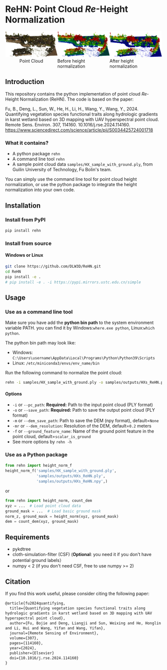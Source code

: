 ReHN: Point Cloud _Re_-Height Normalization
=======================
<div style="display: flex; justify-content: space-around;">
  <div style="text-align: center;">
    <img src="https://github.com/DLW3D/ReHN/blob/main/samples/images/pc_rgb.jpg" width = "300" style="margin-bottom: 0" />
    <p style="margin: 0">Point Cloud</p>
  </div>
  <div class="image-container">
    <img src="https://github.com/DLW3D/ReHN/blob/main/samples/images/pc_z.jpg" width = "300" style="margin-bottom: 0" />
    <p style="margin: 0">Before height normalization</p>
  </div>
  <div class="image-container">
    <img src="https://github.com/DLW3D/ReHN/blob/main/samples/images/pc_norm_z.jpg" width = "300" style="margin-bottom: 0" />
    <p style="margin: 0">After height normalization</p>
  </div>
</div>

## Introduction
This repository contains the python implementation of point cloud _Re_-Height Normalization (ReHN). The code is based on the paper:

Fu, B., Deng, L., Sun, W., He, H., Li, H., Wang, Y., Wang, Y., 2024. Quantifying vegetation species functional traits along hydrologic gradients in karst wetland based on 3D mapping with UAV hyperspectral point cloud. Remote Sens. Environ. 307, 114160. 10.1016/j.rse.2024.114160.
https://www.sciencedirect.com/science/article/pii/S0034425724001718

### What it contains?
- A python package `rehn`
- A command line tool `rehn`
- A sample point cloud data `samples/HX_sample_with_ground.ply`, from Guilin University of Technology, Fu Bolin's team. 

You can simply use the command line tool for point cloud height normalization, or use the python package to integrate the height normalization into your own code.


## Installation
### Install from PyPI
```bash
pip install rehn
```

### Install from source
#### Windows or Linux
```bash
git clone https://github.com/DLW3D/ReHN.git
cd ReHN
pip install -e .
# pip install -e . -i https://pypi.mirrors.ustc.edu.cn/simple
```

## Usage

### Use as a command line tool
Make sure you have add the **python bin path** to the system environment variable PATH.
you can find it by Windows:`where.exe python`, Linux:`which python`.

The python bin path may look like: 
- Windows: `C:\Users\username\AppData\Local\Programs\Python\Python39\Scripts`
- Linux: `/etc/miniconda3/envs/env_name/bin`

Run the following command to normalize the point cloud:
```bash
rehn -i samples/HX_sample_with_ground.ply -o samples/outputs/HXs_ReHN.ply -n samples/outputs/HXs_ReHN.npy
```

#### Options
- `-i` or `--pc_path`: **Required:** Path to the input point cloud (PLY format) 
- `-o` or `--save_path`: **Required:** Path to save the output point cloud (PLY format)
- `-m` or `--dem_save_path`: Path to save the DEM (npy format), default=`None`
- `-mr` or `--dem_resolution`: Resolution of the DEM, default=`0.2` meters
- `-f` or `--ground_feature_name`: Name of the ground point feature in the point cloud, default=`scalar_is_ground`
- See more options by `rehn -h`

### Use as a Python package

```python
from rehn import height_norm_f
height_norm_f('samples/HX_sample_with_ground.ply', 
              'samples/outputs/HXs_ReHN.ply', 
              'samples/outputs/HXs_ReHN.npy',)
```
or
```python
from rehn import height_norm, count_dem
xyz = ...  # Load point cloud data
ground_mask = ...  # Load basic ground mask
norm_z, ground_mask = height_norm(xyz, ground_mask)
dem = count_dem(xyz, ground_mask)
```

## Requirements
- pykdtree
- cloth-simulation-filter  (CSF) (**Optional**: you need it if you don't have potential ground labels）
- numpy < 2  (if you don't need CSF, free to use numpy >= 2)


## Citation
If you find this work useful, please consider citing the following paper:
```
@article{fu2024quantifying,
  title={Quantifying vegetation species functional traits along hydrologic gradients in karst wetland based on 3D mapping with UAV hyperspectral point cloud},
  author={Fu, Bojie and Deng, Liangji and Sun, Weixing and He, Honglin and Li, Hui and Wang, Yifan and Wang, Yifan},
  journal={Remote Sensing of Environment},
  volume={307},
  pages={114160},
  year={2024},
  publisher={Elsevier}
  doi={10.1016/j.rse.2024.114160}
}
```
